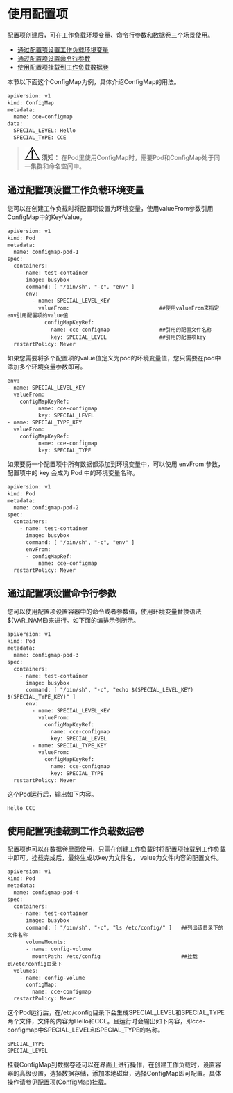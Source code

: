 # 使用配置项<a name="cce_01_0015"></a>

配置项创建后，可在工作负载环境变量、命令行参数和数据卷三个场景使用。

-   [通过配置项设置工作负载环境变量](#section1737733192813)
-   [通过配置项设置命令行参数](#section17930105710189)
-   [使用配置项挂载到工作负载数据卷](#section1490261161916)

本节以下面这个ConfigMap为例，具体介绍ConfigMap的用法。

```
apiVersion: v1
kind: ConfigMap
metadata:
  name: cce-configmap
data:
  SPECIAL_LEVEL: Hello
  SPECIAL_TYPE: CCE
```

>![](public_sys-resources/icon-notice.gif) **须知：** 
>在Pod里使用ConfigMap时，需要Pod和ConfigMap处于同一集群和命名空间中。

## 通过配置项设置工作负载环境变量<a name="section1737733192813"></a>

您可以在创建工作负载时将配置项设置为环境变量，使用valueFrom参数引用ConfigMap中的Key/Value。

```
apiVersion: v1
kind: Pod
metadata:
  name: configmap-pod-1
spec:
  containers:
    - name: test-container
      image: busybox
      command: [ "/bin/sh", "-c", "env" ]
      env:
        - name: SPECIAL_LEVEL_KEY
          valueFrom:                             ##使用valueFrom来指定env引用配置项的value值
            configMapKeyRef:
              name: cce-configmap                ##引用的配置文件名称
              key: SPECIAL_LEVEL                 ##引用的配置项key
  restartPolicy: Never
```

如果您需要将多个配置项的value值定义为pod的环境变量值，您只需要在pod中添加多个环境变量参数即可。

```
env:
- name: SPECIAL_LEVEL_KEY
  valueFrom:
    configMapKeyRef:
          name: cce-configmap
          key: SPECIAL_LEVEL
- name: SPECIAL_TYPE_KEY
  valueFrom:
    configMapKeyRef:
          name: cce-configmap
          key: SPECIAL_TYPE
```

如果要将一个配置项中所有数据都添加到环境变量中，可以使用 envFrom 参数，配置项中的 key 会成为 Pod 中的环境变量名称。

```
apiVersion: v1
kind: Pod
metadata:
  name: configmap-pod-2
spec:
  containers:
    - name: test-container
      image: busybox
      command: [ "/bin/sh", "-c", "env" ]
      envFrom:
      - configMapRef:
          name: cce-configmap
  restartPolicy: Never
```

## 通过配置项设置命令行参数<a name="section17930105710189"></a>

您可以使用配置项设置容器中的命令或者参数值，使用环境变量替换语法$\(VAR\_NAME\)来进行。如下面的编排示例所示。

```
apiVersion: v1
kind: Pod
metadata:
  name: configmap-pod-3
spec:
  containers:
    - name: test-container
      image: busybox
      command: [ "/bin/sh", "-c", "echo $(SPECIAL_LEVEL_KEY) $(SPECIAL_TYPE_KEY)" ]
      env:
        - name: SPECIAL_LEVEL_KEY
          valueFrom:
            configMapKeyRef:
              name: cce-configmap
              key: SPECIAL_LEVEL
        - name: SPECIAL_TYPE_KEY
          valueFrom:
            configMapKeyRef:
              name: cce-configmap
              key: SPECIAL_TYPE
  restartPolicy: Never
```

这个Pod运行后，输出如下内容。

```
Hello CCE
```

## 使用配置项挂载到工作负载数据卷<a name="section1490261161916"></a>

配置项也可以在数据卷里面使用，只需在创建工作负载时将配置项挂载到工作负载中即可。挂载完成后，最终生成以key为文件名， value为文件内容的配置文件。

```
apiVersion: v1
kind: Pod
metadata:
  name: configmap-pod-4
spec:
  containers:
    - name: test-container
      image: busybox
      command: [ "/bin/sh", "-c", "ls /etc/config/" ]   ##列出该目录下的文件名称
      volumeMounts:
      - name: config-volume
        mountPath: /etc/config                          ##挂载到/etc/config目录下
  volumes:
    - name: config-volume
      configMap:
        name: cce-configmap
  restartPolicy: Never
```

这个Pod运行后，在/etc/config目录下会生成SPECIAL\_LEVEL和SPECIAL\_TYPE两个文件，文件的内容为Hello和CCE。且运行时会输出如下内容，即cce-configmap中SPECIAL\_LEVEL和SPECIAL\_TYPE的名称。

```
SPECIAL_TYPE
SPECIAL_LEVEL
```

挂载ConfigMap到数据卷还可以在界面上进行操作，在创建工作负载时，设置容器的高级设置，选择数据存储，添加本地磁盘，选择ConfigMap即可配置。具体操作请参见[配置项\(ConfigMap\)挂载](本地磁盘存储.md#section18638191594712)。


